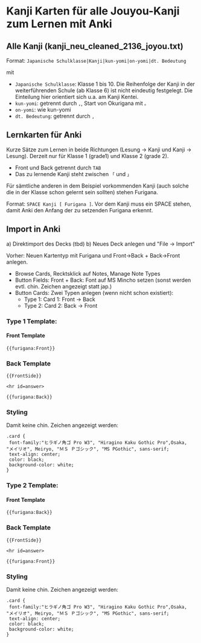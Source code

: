 # Kanji Karten für alle Jouyou-Kanji zum Lernen mit Anki

## Alle Kanji (kanji_neu_cleaned_2136_joyou.txt)

Format: `Japanische Schulklasse|Kanji|kun-yomi|on-yomi|dt. Bedeutung`

mit

* `Japanische Schulklasse`: Klasse 1 bis 10. Die Reihenfolge der Kanji in der weiterführenden Schule (ab Klasse 6) ist nicht eindeutig festgelegt. Die Einteilung hier orientiert sich u.a. am Kanji Kentei.
* `kun-yomi`: getrennt durch `,`, Start von Okurigana mit `。`
* `on-yomi`: wie kun-yomi
* `dt. Bedeutung`: getrennt durch `,`

## Lernkarten für Anki

Kurze Sätze zum Lernen in beide Richtungen (Lesung -> Kanji und Kanji -> Lesung). Derzeit nur für Klasse 1 (grade1) und Klasse 2 (grade 2).

* Front und Back getrennt durch `TAB`
* Das zu lernende Kanji steht zwischen `「` und `」`

Für sämtliche anderen in dem Beispiel vorkommenden Kanji (auch solche die in der Klasse schon gelernt sein sollten) stehen Furigana.

Format: `SPACE Kanji [ Furigana ]`. Vor dem Kanji muss ein SPACE stehen, damit Anki den Anfang der zu setzenden Furigana erkennt.

## Import in Anki

a) Direktimport des Decks (tbd)
b) Neues Deck anlegen und "File -> Import"

Vorher: Neuen Kartentyp mit Furigana und Front->Back + Back->Front anlegen.

* Browse Cards, Recktsklick auf Notes, Manage Note Types
* Button Fields: Front + Back: Font auf MS Mincho setzen (sonst werden evtl. chin. Zeichen angezeigt statt jap.)
* Button Cards: Zwei Typen anlegen (wenn nicht schon existiert):
  * Type 1: Card 1: Front -> Back
  * Type 2: Card 2: Back -> Front

### Type 1 Template:

#### Front Template
```
{{furigana:Front}}
```
### Back Template
```
{{FrontSide}}

<hr id=answer>

{{furigana:Back}}
```

### Styling

Damit keine chin. Zeichen angezeigt werden:

```
.card {
 font-family:"ヒラギノ角ゴ Pro W3", "Hiragino Kaku Gothic Pro",Osaka, "メイリオ", Meiryo, "ＭＳ Ｐゴシック", "MS PGothic", sans-serif;
 text-align: center;
 color: black;
 background-color: white;
}
```

### Type 2 Template:

#### Front Template
```
{{furigana:Back}}
```
### Back Template
```
{{FrontSide}}

<hr id=answer>

{{furigana:Front}}
```

### Styling

Damit keine chin. Zeichen angezeigt werden:

```
.card {
 font-family:"ヒラギノ角ゴ Pro W3", "Hiragino Kaku Gothic Pro",Osaka, "メイリオ", Meiryo, "ＭＳ Ｐゴシック", "MS PGothic", sans-serif;
 text-align: center;
 color: black;
 background-color: white;
}
```

